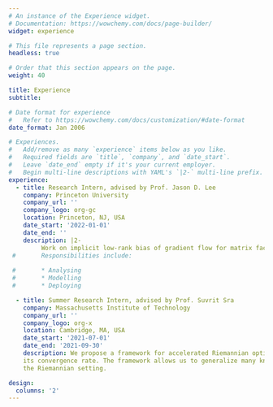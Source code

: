 ```yaml
---
# An instance of the Experience widget.
# Documentation: https://wowchemy.com/docs/page-builder/
widget: experience

# This file represents a page section.
headless: true

# Order that this section appears on the page.
weight: 40

title: Experience
subtitle:

# Date format for experience
#   Refer to https://wowchemy.com/docs/customization/#date-format
date_format: Jan 2006

# Experiences.
#   Add/remove as many `experience` items below as you like.
#   Required fields are `title`, `company`, and `date_start`.
#   Leave `date_end` empty if it's your current employer.
#   Begin multi-line descriptions with YAML's `|2-` multi-line prefix.
experience:
  - title: Research Intern, advised by Prof. Jason D. Lee
    company: Princeton University
    company_url: ''
    company_logo: org-gc
    location: Princeton, NJ, USA
    date_start: '2022-01-01'
    date_end: ''
    description: |2-
         Work on implicit low-rank bias of gradient flow for matrix factorization problems. 
 #       Responsibilities include:
        
 #       * Analysing
 #       * Modelling
 #       * Deploying

  - title: Summer Research Intern, advised by Prof. Suvrit Sra
    company: Massachusetts Institute of Technology
    company_url: ''
    company_logo: org-x
    location: Cambridge, MA, USA
    date_start: '2021-07-01'
    date_end: '2021-09-30'
    description: We propose a framework for accelerated Riemannian optimization algorithms and analyze 
    its convergence rate. The framework allows us to generalize many known accelerated algorithms to 
    the Riemannian setting.

design:
  columns: '2'
---
```

